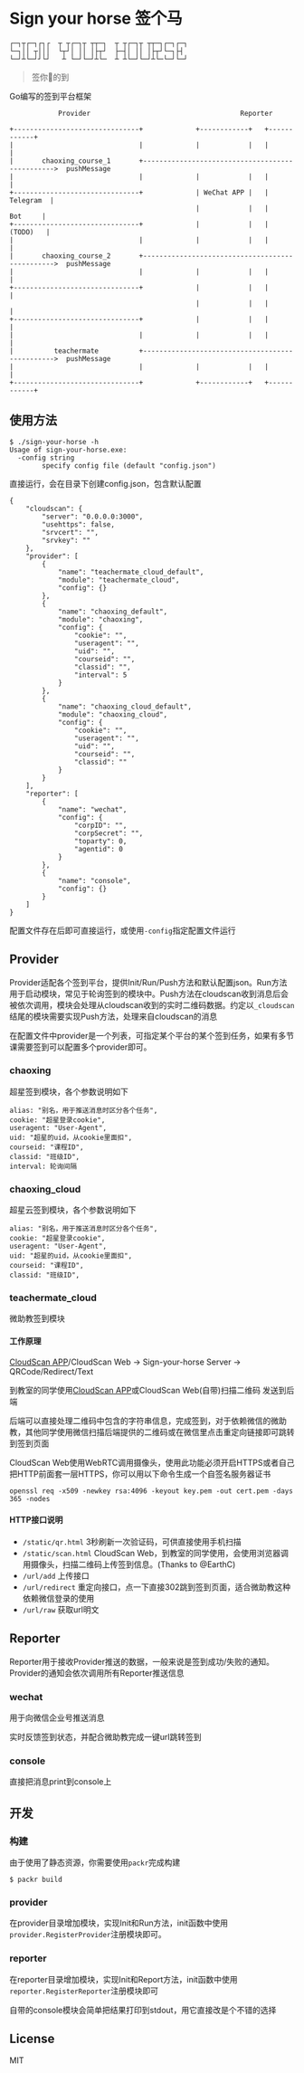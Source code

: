 # Sign your horse 签个马

```
┌─┐┬┌─┐┌┐┌  ┬ ┬┌─┐┬ ┬┬─┐  ┬ ┬┌─┐┬ ┬┬─┐┌─┐┌─┐
└─┐││ ┬│││  └┬┘│ ││ │├┬┘  ├─┤│ ││ │├┬┘└─┐├┤
└─┘┴└─┘┘└┘   ┴ └─┘└─┘┴└─  ┴ ┴└─┘└─┘┴└─└─┘└─┘
```

> 签你🐎的到

Go编写的签到平台框架

```
            Provider                                     Reporter

+-------------------------------+             +------------+   +------------+
|                               |             |            |   |            |
|       chaoxing_course_1       +------------------------------------------------>  pushMessage
|                               |             |            |   |            |
+-------------------------------+             | WeChat APP |   |  Telegram  |
                                              |            |   |    Bot     |
+-------------------------------+             |            |   |   (TODO)   |
|                               |             |            |   |            |
|       chaoxing_course_2       +------------------------------------------------>  pushMessage
|                               |             |            |   |            |
+-------------------------------+             |            |   |            |
                                              |            |   |            |
+-------------------------------+             |            |   |            |
|                               |             |            |   |            |
|          teachermate          +------------------------------------------------>  pushMessage
|                               |             |            |   |            |
+-------------------------------+             +------------+   +------------+

```

## 使用方法

```
$ ./sign-your-horse -h
Usage of sign-your-horse.exe:
  -config string
        specify config file (default "config.json")
```

直接运行，会在目录下创建config.json，包含默认配置

```
{
	"cloudscan": {
		"server": "0.0.0.0:3000",
		"usehttps": false,
		"srvcert": "",
		"srvkey": ""
	},
	"provider": [
		{
			"name": "teachermate_cloud_default",
			"module": "teachermate_cloud",
			"config": {}
		},
		{
			"name": "chaoxing_default",
			"module": "chaoxing",
			"config": {
				"cookie": "",
				"useragent": "",
				"uid": "",
				"courseid": "",
				"classid": "",
				"interval": 5
			}
		},
		{
			"name": "chaoxing_cloud_default",
			"module": "chaoxing_cloud",
			"config": {
				"cookie": "",
				"useragent": "",
				"uid": "",
				"courseid": "",
				"classid": ""
			}
		}
	],
	"reporter": [
		{
			"name": "wechat",
			"config": {
				"corpID": "",
				"corpSecret": "",
				"toparty": 0,
				"agentid": 0
			}
		},
		{
			"name": "console",
			"config": {}
		}
	]
}
```

配置文件存在后即可直接运行，或使用`-config`指定配置文件运行

## Provider

Provider适配各个签到平台，提供Init/Run/Push方法和默认配置json。Run方法用于启动模块，常见于轮询签到的模块中。Push方法在cloudscan收到消息后会被依次调用，模块会处理从cloudscan收到的实时二维码数据。约定以`_cloudscan`结尾的模块需要实现Push方法，处理来自cloudscan的消息

在配置文件中provider是一个列表，可指定某个平台的某个签到任务，如果有多节课需要签到可以配置多个provider即可。

### chaoxing

超星签到模块，各个参数说明如下

```
alias: "别名，用于推送消息时区分各个任务",
cookie: "超星登录cookie",
useragent: "User-Agent",
uid: "超星的uid，从cookie里面扣",
courseid: "课程ID",
classid: "班级ID",
interval: 轮询间隔
```

### chaoxing_cloud

超星云签到模块，各个参数说明如下

```
alias: "别名，用于推送消息时区分各个任务",
cookie: "超星登录cookie",
useragent: "User-Agent",
uid: "超星的uid，从cookie里面扣",
courseid: "课程ID",
classid: "班级ID",
```

### teachermate_cloud

微助教签到模块


#### 工作原理

[CloudScan APP](https://github.com/naivekun/cloudscan-android)/CloudScan Web -> Sign-your-horse Server -> QRCode/Redirect/Text

到教室的同学使用[CloudScan APP](https://github.com/naivekun/cloudscan-android)或CloudScan Web(自带)扫描二维码 发送到后端

后端可以直接处理二维码中包含的字符串信息，完成签到，对于依赖微信的微助教，其他同学使用微信扫描后端提供的二维码或在微信里点击重定向链接即可跳转到签到页面

CloudScan Web使用WebRTC调用摄像头，使用此功能必须开启HTTPS或者自己把HTTP前面套一层HTTPS，你可以用以下命令生成一个自签名服务器证书

`openssl req -x509 -newkey rsa:4096 -keyout key.pem -out cert.pem -days 365 -nodes`

#### HTTP接口说明

* `/static/qr.html` 3秒刷新一次验证码，可供直接使用手机扫描
* `/static/scan.html` CloudScan Web，到教室的同学使用，会使用浏览器调用摄像头，扫描二维码上传签到信息。(Thanks to @EarthC)
* `/url/add` 上传接口
* `/url/redirect` 重定向接口，点一下直接302跳到签到页面，适合微助教这种依赖微信登录的使用
* `/url/raw` 获取url明文

## Reporter

Reporter用于接收Provider推送的数据，一般来说是签到成功/失败的通知。Provider的通知会依次调用所有Reporter推送信息

### wechat

用于向微信企业号推送消息

实时反馈签到状态，并配合微助教完成一键url跳转签到

### console

直接把消息print到console上

## 开发

### 构建

由于使用了静态资源，你需要使用`packr`完成构建

```
$ packr build
```

### provider

在provider目录增加模块，实现Init和Run方法，init函数中使用`provider.RegisterProvider`注册模块即可。

### reporter

在reporter目录增加模块，实现Init和Report方法，init函数中使用`reporter.RegisterReporter`注册模块即可

自带的console模块会简单把结果打印到stdout，用它直接改是个不错的选择

## License

MIT